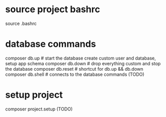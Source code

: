 # source project bashrc
source .bashrc

# database commands
composer db.up     # start the database create custom user and database, setup app schema
composer db.down   # drop everything custom and stop the database
composer db.reset  # shortcut for db.up && db.down
composer db.shell  # connects to the database commands (TODO)

# setup project
composer project.setup (TODO)